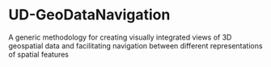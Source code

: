 # UD-GeoDataNavigation
A generic methodology for creating visually integrated views of 3D geospatial data and facilitating navigation between different representations of spatial features
